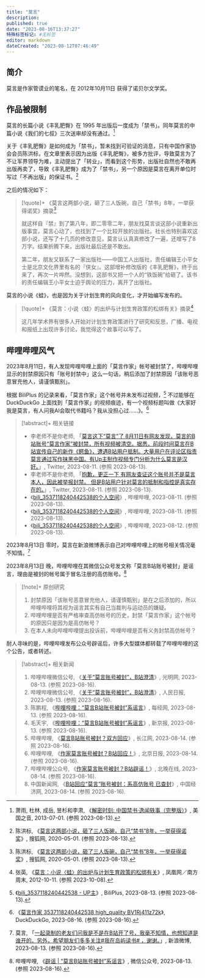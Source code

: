 ```yaml
---
title: "莫言"
description:
published: true
date: "2023-08-16T13:37:27"
特殊标签标记: #无标签
editor: markdown
dateCreated: "2023-08-12T07:46:49"
---
```


## 简介

莫言是作家管谟业的笔名，在 2012年10月11日 获得了诺贝尔文学奖。

## 作品被限制

莫言的长篇小说《丰乳肥臀》在 1995 年出版后一度成为「禁书」。同年莫言的中篇小说《我们的七叔》三次送审却没有通过。[^92312]

[^92312]: 萧雨, 杜林, 成岳, 昱杉和李肃, 《[解密时刻: 中国禁书·逸闻轶事（完整版）](https://web.archive.org/web/20210922093253/https://www.voachinese.com/a/histories-mysteries-banned-books-full-version/1692312.html)》, 美国之音, 2013-07-01. (参照 2023-08-13).

关于《丰乳肥臀》是如何成为「禁书」，暂未找到可验证的消息，只有中国作家协会会员陈洪标，在文章里表示因为出版《丰乳肥臀》，被多方批评，导致莫言为了不让军界领导为难，主动提出了「转业」，而看到这个形势，出版社自然也不敢再出版再卖了，导致《丰乳肥臀》成为了「禁书」，另一个原因是莫言在离开单位时写过「不再出版」的保证书。[^19105]

[^19105]: 陈洪标, 《[莫言这两部小说，砸了三人饭碗，自己“禁书”8年，一举获得诺奖](https://web.archive.org/web/20230813050335/https://www.sohu.com/a/392538939_819105)》, 搜狐网, 2020-05-01. (参照 2023-08-13).

之后的情况如下：

> [!quote]+ 《莫言这两部小说，砸了三人饭碗，自己「禁书」8年，一举获得诺奖》摘录[^19105]
>
> 就这样自『禁』到了第八年，即二零零二年，朋友找莫言谈这部小说重新出版事宜，莫言心动了，也找到了一个比较开放的出版社。社长也特别喜欢这部小说，还写了十几页的修改意见，莫言认认真真修改了一遍，还增写了8万字。结果折腾下来，出版社最后还是不敢出。
>
> 第二年，朋友又联系了一家出版社——中国工人出版社，责任编辑王小平女士是北京文化界里有名的『侠女』。这部增补修改版的《丰乳肥臀》，终于出来了，再次一片哗然。没想到，这部书又把一个人的“铁饭碗”给砸了。该书的责任编辑王小平女士迫于舆论的压力，离开了出版社。

莫言的小说《蛙》，也是因为关于计划生育的风向变化，才开始编写发布的。

> [!quote]+ 《莫言：小说〈蛙〉的出炉与计划生育政策的松绑有关》摘录[^66239]
>
> 这几年学术界有很多人开始对计划生育政策进行了研究和反思，广播、电视和报纸上出现许多讨论，我觉得这个故事可以写了。

[^66239]: 张英, 《[莫言：小说〈蛙〉的出炉与计划生育政策的松绑有关](https://web.archive.org/web/20180618215442/http://culture.ifeng.com/huodong/special/2012nuobeierwenxuejiang/moyan/detail_2012_10/11/18166239_0.shtml)》, 凤凰网／南方周末, 2012-10-11. (参照 2023-10-08).

## 哔哩哔哩风气

2023年8月11日，有人发现哔哩哔哩上面的「莫言作家」帐号被封禁了，哔哩哔哩显示的封禁原因只有「账号封禁中」这么一句话，稍后添加了封禁原因「该账号恶意冒充他人，请谨慎甄别」。

根据 BiliPlus 的记录来看，「莫言作家」这个帐号并未发布过视频，[^bp] 不过能够在 DuckDuckGo 上面找到「莫言作家」的视频痕迹，有一个视频标题叫做《大家好我是莫言，有人问我AI会取代书籍吗？我从没担心过……》。[^TfU9y]

[^bp]: 《[bili_3537118240442538 - UP主](https://web.archive.org/web/20230813080638/https://www.biliplus.com/space/3537118240442538/)》, BiliPlus, 2023-08-13. (参照 2023-08-13).

[^TfU9y]: 《[莫言作家 3537118240442538 high_quality BV1Rj411z72k](https://archive.is/TfU9y "https://duckduckgo.com/?q=莫言作家+3537118240442538+high_quality+BV1Rj411z72k&ia=web")》, DuckDuckGo, 2023-08-16. (参照 2023-08-16).

> [!abstract]+ 相关链接
>
> +   李老师不是你老师, 「[莫言这下“莫言”了 8月11日有网友发现，莫言的B站账号“莫言作家”被封禁，所有视频被清空。据悉，前段时间莫言在B站宣传自己的新作《鳄鱼》，遭遇B站用户抵制。大量用户在评论区指责莫言通过写作抹黑中国。有Up主制作视频专门分析为什么莫言是汉奸。](https://web.archive.org/web/20230811113657/https://twitter.com/whyyoutouzhele/status/1689916526101463040)」, Twitter, 2023-08-11. (参照 2023-08-13).
> +   李老师不是你老师, 「[抱歉，更正一下 有网友查证这个账号并不是莫言本人，因此被举报封禁。 但是B站用户针对莫言的抵制和指控是真实存在的。](https://web.archive.org/web/20230812092142/https://twitter.com/whyyoutouzhele/status/1689976619908190208)」, Twitter, 2023-08-11. (参照 2023-08-13).
> +   《[bili_3537118240442538的个人空间](https://archive.is/Kx7Hb)》, 哔哩哔哩, 2023-08-11. (参照 2023-08-13).
> +   《[bili_3537118240442538的个人空间](https://archive.is/UxwV8 "https://space.bilibili.com/3537118240442538/")》, 哔哩哔哩, 2023-08-11. (参照 2023-08-13).
> +   《[bili_3537118240442538的个人空间](https://archive.is/Cz1Gj)》, 哔哩哔哩, 2023-08-12. (参照 2023-08-13).

2023年8月13日 零时，莫言在新浪微博表示自己对哔哩哔哩上的帐号相关情况毫不知情。[^lA4mz]

[^lA4mz]: 莫言, 「[一起录制的老友们问我是不是在B站开了号，我毫不知情，也想知道是谁开的。另外，希望朋友们多多关注#我在岛屿读书# ，谢谢。](https://archive.is/lA4mz "https://weibo.com/1672272373/Neipid3d4")」, 新浪微博, 2023-08-13. (参照 2023-08-16).

2023年8月13日 晚，哔哩哔哩在其微信公众号发文称「莫言B站账号被封」是谣言，理由是被封的帐号属于冒名注册的高仿账号。[^Ve7EO]

[^Ve7EO]: 哔哩哔哩, 《[辟谣 | “莫言B站账号被封”系谣言](https://archive.is/Ve7EO "https://web.archive.org/web/20230814173024/https://mp.weixin.qq.com/s/el-Jz9bzvyGNweia_TIuKg")》, 微信公众号, 2023-08-13. (参照 2023-08-16).

> [!note]+ 原创研究
>
> 1.  封禁原因「该账号恶意冒充他人，请谨慎甄别」是在之后添加的，所以哔哩哔哩将其视为谣言其实有自己当裁判与运动员的嫌疑。
> 2.  哔哩哔哩是否有严格审查高仿帐号的历史，封禁「莫言作家」这个帐号的原因只是因为是高仿帐号？
> 3.  在本人未向哔哩哔哩提出投诉前，哔哩哔哩是否有义务封禁高仿帐号？

耐人寻味的是，哔哩哔哩发布公众号辟谣后，许多大型媒体都转载了哔哩哔哩的这个公告，或者转述。

> [!abstract]+ 相关新闻
>
> 1.  哔哩哔哩微信公号, 《[关于“莫言账号被封”，B站澄清](https://web.archive.org/web/20230816013356/https://m.gmw.cn/2023-08/13/content_1303479316.htm)》, 光明网, 2023-08-13. (参照 2023-08-16).
> 2.  哔哩哔哩微信公号, 《[关于“莫言账号被封”，B站澄清](https://web.archive.org/web/20230816032444/https://wap.peopleapp.com/article/7171428/7017420)》, 人民日报, 2023-08-13. (参照 2023-08-16).
> 3.  陈鹏程, 《[哔哩哔哩：“莫言B站账号被封”系谣言](https://web.archive.org/web/20230813102527/https://www.nbd.com.cn/articles/2023-08-13/2957918.html)》, 每经网, 2023-08-13. (参照 2023-08-16).
> 4.  毛天宇, 《[哔哩哔哩：“莫言B站账号被封”系谣言](https://web.archive.org/web/20230814200405/https://www.bjnews.com.cn/detail/1691923376129387.html)》, 新京报, 2023-08-13. (参照 2023-08-16).
> 5.  哔哩哔哩, 《[莫言B站账号被封？双方回应](https://web.archive.org/web/20230816013402/https://news.cjn.cn/bsy/yw/202308/t4653820.htm)》, 长江网, 2023-08-14. (参照 2023-08-16).
> 6.  哔哩哔哩, 《[作家莫言账号被封？B站回应！](https://web.archive.org/web/20230816012634/https://bj.bjd.com.cn/5b165687a010550e5ddc0e6a/contentShare/5e799028e4b0f99f4df7a04e/AP64d98c12e4b04df03a11dc7c.html)》, 北京日报, 2023-08-14. (参照 2023-08-16).
> 7.  哔哩哔哩公众号, 《[作家莫言账号被封？B站辟谣！](https://web.archive.org/web/20230816012721/https://m.takefoto.cn/news/2023/08/14/10529743.shtml)》, 北晚在线, 2023-08-14. (参照 2023-08-16).
> 8.  中国新闻网, 《[B站回应“莫言”账号被封：系高仿账号 已查封](https://web.archive.org/web/20230814211611/http://www.ce.cn/xwzx/gnsz/gdxw/202308/14/t20230814_38671446.shtml)》, 中国经济网, 2023-08-14. (参照 2023-08-16).
